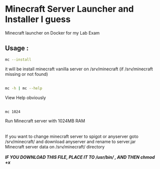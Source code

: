 # Minecraft Server Launcher and Installer I guess
Minecraft launcher on Docker for my Lab Exam


## Usage : 
```bash
mc --install
```
it will be install minecraft vanilla server on /srv/minecraft (if /srv/minecraft missing or not found)
<br><br>
```bash
mc -h | mc --help
```
View Help obviously
<br><br>
```bash
mc 1024
```
Run Minecraft server with 1024MB RAM <br><br>
<br>
If you want to change minecraft server to spigot or anyserver goto /srv/minecraft/ and download anyserver and rename to server.jar<br>
Minecraft server data on /srv/minecraft/ directory
<br><br>
<b><i>IF YOU DOWNLOAD THIS FILE, PLACE IT TO /usr/bin/ , AND THEN chmod +x</b></i>
